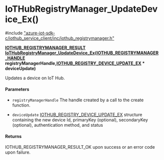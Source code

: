 # IoTHubRegistryManager_UpdateDevice_Ex()

\#include ["azure-iot-sdk-c/iothub_service_client/inc/iothub_registrymanager.h"](../iot-c-ref-iothub-registrymanager-h.md)  

**[IOTHUB_REGISTRYMANAGER_RESULT](#iothub__registrymanager_8h_1a0a3cc25ab12c621a78742593871e18b6) [IoTHubRegistryManager_UpdateDevice_Ex](#iothub__registrymanager_8h_1afc3d98fcb691e2d6e43474109268a31a)([IOTHUB_REGISTRYMANAGER_HANDLE](#iothub__registrymanager_8h_1ac3e429abedd42575f91088247225387f) registryManagerHandle,[IOTHUB_REGISTRY_DEVICE_UPDATE_EX](#struct_i_o_t_h_u_b___r_e_g_i_s_t_r_y___d_e_v_i_c_e___u_p_d_a_t_e___e_x) * deviceUpdate)**

Updates a device on IoT Hub.

#### Parameters
* `registryManagerHandle` The handle created by a call to the create function. 

* `deviceUpdate` [IOTHUB_REGISTRY_DEVICE_UPDATE_EX](#struct_i_o_t_h_u_b___r_e_g_i_s_t_r_y___d_e_v_i_c_e___u_p_d_a_t_e___e_x) structure containing the new device Id, primaryKey (optional), secondaryKey (optional), authentication method, and status

#### Returns
IOTHUB_REGISTRYMANAGER_RESULT_OK upon success or an error code upon failure.

